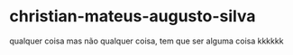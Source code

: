 # christian-mateus-augusto-silva
qualquer coisa
mas não qualquer coisa, tem que ser alguma coisa kkkkkk